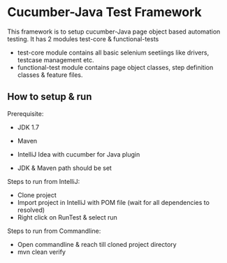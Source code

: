 Cucumber-Java Test Framework
============================

This framework is to setup cucumber-Java page object based automation testing. It has 2 modules test-core & functional-tests

* test-core module contains all basic selenium seetiings like drivers, testcase management etc.
* functional-test module contains page object classes, step definition classes & feature files.

How to setup & run
------------------

Prerequisite:
* JDK 1.7
* Maven
* IntelliJ Idea with cucumber for Java plugin

* JDK & Maven path should be set

Steps to run from IntelliJ:
* Clone project
* Import project in IntelliJ with POM file (wait for all dependencies to resolved)
* Right click on RunTest & select run


Steps to run from Commandline:
* Open commandline & reach till cloned project directory
* mvn clean verify
